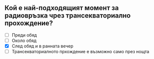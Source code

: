 ## Кой е най-подходящият момент за радиовръзка чрез трансекваториално прохождение?

<!-- Верният отговор е отбелязан с [X] -->

- [ ] Преди обяд
- [ ] Около обяд
- [X] След обяд и в ранната вечер
- [ ] Трансекваториалното прхождение е възможно само през нощта
